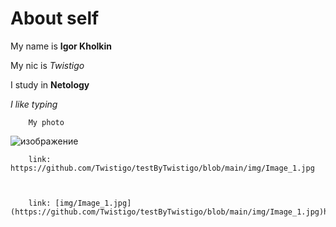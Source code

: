 # About self

My name is **Igor Kholkin**

My nic is _Twistigo_

I study in **Netology**

_I like typing_

        My photo
![изображение](https://github.com/Twistigo/testByTwistigo/assets/144549240/22c0db70-50d9-4b6f-8b0a-3eb47245bf74)


        link: https://github.com/Twistigo/testByTwistigo/blob/main/img/Image_1.jpg

        

        link: [img/Image_1.jpg](https://github.com/Twistigo/testByTwistigo/blob/main/img/Image_1.jpg)https://github.com/Twistigo/testByTwistigo/blob/main/img/Image_1.jpg
        

